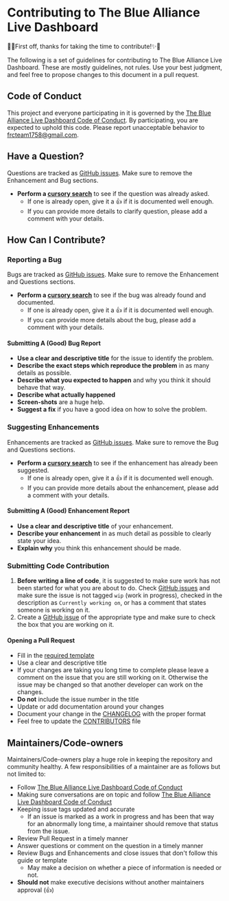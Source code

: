 # Contributing to The Blue Alliance Live Dashboard

:tada::sparkles:First off, thanks for taking the time to contribute!:sparkles::tada:

The following is a set of guidelines for contributing to The Blue Alliance Live Dashboard. These are mostly guidelines, not rules. Use your best judgment, and feel free to propose changes to this document in a pull request.

## Code of Conduct

This project and everyone participating in it is governed by the [The Blue Alliance Live Dashboard Code of Conduct](CODE_OF_CONDUCT.md). By participating, you are expected to uphold this code. Please report unacceptable behavior to [frcteam1758@gmail.com](mailto:frcteam1758@gmail.com).

## Have a Question?

Questions are tracked as [GitHub issues](https://github.com/technomancers/TBALiveDash/issues?q=label%3Aquestion). Make sure to remove the Enhancement and Bug sections.

* **Perform a [cursory search](https://github.com/technomancers/TBALiveDash/issues?q=label%3Aquestion)** to see if the question was already asked.
  * If one is already open, give it a :+1: if it is documented well enough.
  * If you can provide more details to clarify question, please add a comment with your details.

## How Can I Contribute?

### Reporting a Bug

Bugs are tracked as [GitHub issues](https://github.com/technomancers/TBALiveDash/issues?q=label%3Abug). Make sure to remove the Enhancement and Questions sections.

* **Perform a [cursory search](https://github.com/technomancers/TBALiveDash/issues?q=label%3Abug)** to see if the bug was already found and documented.
  * If one is already open, give it a :+1: if it is documented well enough.
  * If you can provide more details about the bug, please add a comment with your details.

#### Submitting A (Good) Bug Report

* **Use a clear and descriptive title** for the issue to identify the problem.
* **Describe the exact steps which reproduce the problem** in as many details as possible.
* **Describe what you expected to happen** and why you think it should behave that way.
* **Describe what actually happened**
* **Screen-shots** are a huge help.
* **Suggest a fix** if you have a good idea on how to solve the problem.

### Suggesting Enhancements

Enhancements are tracked as [GitHub issues](https://github.com/technomancers/TBALiveDash/issues?q=label%3Aenhancement). Make sure to remove the Bug and Questions sections.

* **Perform a [cursory search](https://github.com/technomancers/TBALiveDash/issues?q=label%3Aenhancement)** to see if the enhancement has already been suggested.
  * If one is already open, give it a :+1: if it is documented well enough.
  * If you can provide more details about the enhancement, please add a comment with your details.

#### Submitting A (Good) Enhancement Report

* **Use a clear and descriptive title** of your enhancement.
* **Describe your enhancement** in as much detail as possible to clearly state your idea.
* **Explain why** you think this enhancement should be made.

### Submitting Code Contribution

1. **Before writing a line of code**, it is suggested to make sure work has not been started for what you are about to do. Check [GitHub issues](https://github.com/technomancers/TBALiveDash/issues) and make sure the issue is not tagged `wip` (work in progress), checked in the description as `Currently working on`, or has a comment that states someone is working on it.
2. Create a [GitHub issue](https://github.com/technomancers/TBALiveDash/issues/new) of the appropriate type and make sure to check the box that you are working on it.

#### Opening a Pull Request

* Fill in the [required template](PULL_REQUEST_TEMPLATE.md)
* Use a clear and descriptive title
* If your changes are taking you long time to complete please leave a comment on the issue that you are still working on it. Otherwise the issue may be changed so that another developer can work on the changes.
* **Do not** include the issue number in the title
* Update or add documentation around your changes
* Document your change in the [CHANGELOG](../CHANGELOG.md) with the proper format
* Feel free to update the [CONTRIBUTORS](../CONTRIBUTORS.md) file

## Maintainers/Code-owners

Maintainers/Code-owners play a huge role in keeping the repository and community healthy. A few responsibilities of a maintainer are as follows but not limited to:

* Follow [The Blue Alliance Live Dashboard Code of Conduct](CODE_OF_CONDUCT.md)
* Making sure conversations are on topic and follow [The Blue Alliance Live Dashboard Code of Conduct](CODE_OF_CONDUCT.md)
* Keeping issue tags updated and accurate
  * If an issue is marked as a work in progress and has been that way for an abnormally long time, a maintainer should remove that status from the issue.
* Review Pull Request in a timely manner
* Answer questions or comment on the question in a timely manner
* Review Bugs and Enhancements and close issues that don't follow this guide or template
  * May make a decision on whether a piece of information is needed or not.
* **Should not** make executive decisions without another maintainers approval (:+1:)
